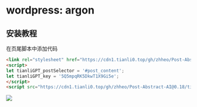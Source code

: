 # wordpress: argon

## 安装教程

在页尾脚本中添加代码

```HTML
<link rel="stylesheet" href="https://cdn1.tianli0.top/gh/zhheo/Post-Abstract-AI@0.18/tianli_gpt.css">
<script>
let tianliGPT_postSelector = '#post_content';
let tianliGPT_key = '5Q5mpqRK5DkwT1X9Gi5e';
</script>
<script src="https://cdn1.tianli0.top/gh/zhheo/Post-Abstract-AI@0.18/tianli_gpt.js"></script>
```

![](https://p.zhheo.com/S4Ceh822190881693363641493.png!blogimg)
